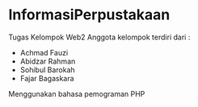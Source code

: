 # InformasiPerpustakaan
Tugas Kelompok Web2
Anggota kelompok terdiri dari :
- Achmad Fauzi
- Abidzar Rahman
- Sohibul Barokah
- Fajar Bagaskara

Menggunakan bahasa pemograman PHP

